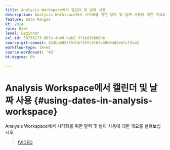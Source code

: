```yaml
---
title: Analysis Workspace에서 캘린더 및 날짜 사용
description: Analysis Workspace에서 시각화를 위한 달력 및 날짜 사용에 대한 개요를 살펴보십시오
feature: Date Ranges
kt: 2014
role: User
level: Beginner
exl-id: 5b738273-867e-4eb9-bab2-3f16d18608b6
source-git-commit: d24bab984f57dbf197c5f6fb39d0a82e6fcf2ad2
workflow-type: tm+mt
source-wordcount: '42'
ht-degree: 0%

---
```


# Analysis Workspace에서 캘린더 및 날짜 사용 {#using-dates-in-analysis-workspace}

Analysis Workspace에서 시각화를 위한 달력 및 날짜 사용에 대한 개요를 살펴보십시오

>[!VIDEO](https://video.tv.adobe.com/v/30912/?quality=12&learn=on&captions=kor)
